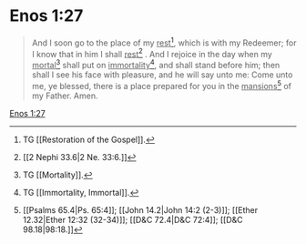 # Enos 1:27

> And I soon go to the place of my <u>rest</u>[^a], which is with my Redeemer; for I know that in him I shall <u>rest</u>[^b] . And I rejoice in the day when my <u>mortal</u>[^c] shall put on <u>immortality</u>[^d], and shall stand before him; then shall I see his face with pleasure, and he will say unto me: Come unto me, ye blessed, there is a place prepared for you in the <u>mansions</u>[^e] of my Father. Amen.

[Enos 1:27](https://www.churchofjesuschrist.org/study/scriptures/bofm/enos/1?lang=eng&id=p27#p27)


[^a]: TG [[Restoration of the Gospel]].
[^b]: [[2 Nephi 33.6|2 Ne. 33:6.]]
[^c]: TG [[Mortality]].
[^d]: TG [[Immortality, Immortal]].
[^e]: [[Psalms 65.4|Ps. 65:4]]; [[John 14.2|John 14:2 (2-3)]]; [[Ether 12.32|Ether 12:32 (32-34)]]; [[D&C 72.4|D&C 72:4]]; [[D&C 98.18|98:18.]]
